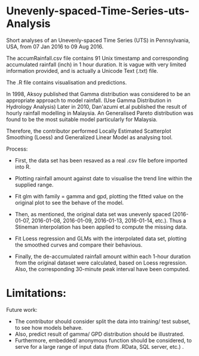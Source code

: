 # Unevenly-spaced-Time-Series-uts-Analysis
Short analyses of an Unevenly-spaced Time Series (UTS) in Pennsylvania, USA, from 07 Jan 2016 to 09 Aug 2016.

The accumRainfall.csv file contains 91 Unix timestamp and corresponding accumulated rainfall (inch) in 1 hour duration. 
It is vague with very limited information provided, and is actually a Unicode Text (.txt) file.



The .R file contains visualisation and predictions.

In 1998, Aksoy published that Gamma distribution was considered to be an appropriate approach to model rainfall. (Use Gamma Distribution in Hydrology Analysis)
Later in 2010, Dan'azumi et.al published the result of hourly rainfall modelling in Malaysia. An Generalised Pareto distribution was found to be the most suitable model particularly for Malaysia. 

Therefore, the contributor performed Locally Estimated Scatterplot Smoothing (Loess) and Generalized Linear Model as analysing tool. 


Process:

- First, the data set has been resaved as a real .csv file before imported into R.
- Plotting rainfall amount against date to visualise the trend line within the supplied range.
- Fit glm with family = gamma and gpd, plotting the fitted value on the original plot to see the behave of the model.

- Then, as mentioned, the original data set was unevenly spaced (2016-01-07, 2016-01-08, 2016-01-09, 2016-01-13, 2016-01-14, etc.). Thus a Stineman interpolation has been applied to compute the missing data.
- Fit Loess regression and GLMs with the interpolated data set, plotting the smoothed curves and compare their behavious.


- Finally, the de-accumulated rainfall amount within each 1-hour duration from the original dataset were calculated, based on Loess regression. Also, the corresponding 30-minute peak interval have been computed.


# Limitations:


Future work:
- The contributor should consider split the data into training/ test subset, to see how models behave.
- Also, predict result of gamma/ GPD distribution should be illustrated.
- Furthermore, embedded/ anonymous function should be considered, to serve for a large range of input data (from .RData, SQL server, etc.) .
